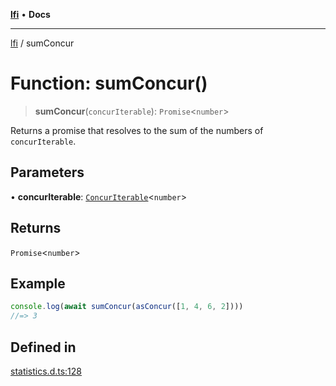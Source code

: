 [**lfi**](../readme.md) • **Docs**

***

[lfi](../globals.md) / sumConcur

# Function: sumConcur()

> **sumConcur**(`concurIterable`): `Promise`\<`number`\>

Returns a promise that resolves to the sum of the numbers of
`concurIterable`.

## Parameters

• **concurIterable**: [`ConcurIterable`](../type-aliases/ConcurIterable.md)\<`number`\>

## Returns

`Promise`\<`number`\>

## Example

```js
console.log(await sumConcur(asConcur([1, 4, 6, 2])))
//=> 3
```

## Defined in

[statistics.d.ts:128](https://github.com/TomerAberbach/lfi/blob/95b3b82a9fc32cec65089cf86d003d7620dc44fc/src/operations/statistics.d.ts#L128)
